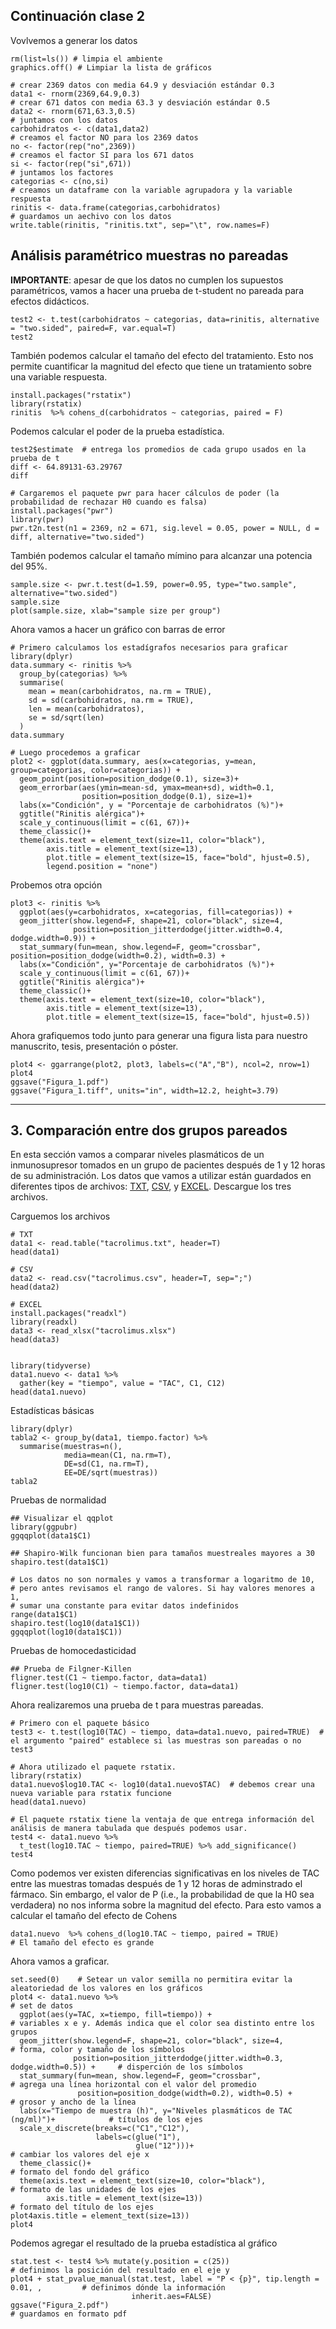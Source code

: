 ## Continuación clase 2

Vovlvemos a generar los datos
```
rm(list=ls()) # limpia el ambiente
graphics.off() # Limpiar la lista de gráficos

# crear 2369 datos con media 64.9 y desviación estándar 0.3
data1 <- rnorm(2369,64.9,0.3)
# crear 671 datos con media 63.3 y desviación estándar 0.5
data2 <- rnorm(671,63.3,0.5)
# juntamos con los datos
carbohidratos <- c(data1,data2)
# creamos el factor NO para los 2369 datos 
no <- factor(rep("no",2369))
# creamos el factor SI para los 671 datos 
si <- factor(rep("si",671))
# juntamos los factores
categorias <- c(no,si)
# creamos un dataframe con la variable agrupadora y la variable respuesta
rinitis <- data.frame(categorias,carbohidratos)
# guardamos un aechivo con los datos
write.table(rinitis, "rinitis.txt", sep="\t", row.names=F)
```

## Análisis paramétrico muestras no pareadas

**IMPORTANTE**: apesar de que los datos no cumplen los supuestos paramétricos, vamos a hacer una prueba de t-student no pareada para efectos didácticos.
```
test2 <- t.test(carbohidratos ~ categorias, data=rinitis, alternative = "two.sided", paired=F, var.equal=T)
test2
```

También podemos calcular el tamaño del efecto del tratamiento. Esto nos permite cuantificar la magnitud del efecto que tiene un tratamiento sobre una variable respuesta.
```
install.packages("rstatix")
library(rstatix)
rinitis  %>% cohens_d(carbohidratos ~ categorias, paired = F)
```

Podemos calcular el poder de la prueba estadística.
```
test2$estimate  # entrega los promedios de cada grupo usados en la prueba de t
diff <- 64.89131-63.29767
diff

# Cargaremos el paquete pwr para hacer cálculos de poder (la probabilidad de rechazar H0 cuando es falsa)
install.packages("pwr")
library(pwr)
pwr.t2n.test(n1 = 2369, n2 = 671, sig.level = 0.05, power = NULL, d = diff, alternative="two.sided")
```

También podemos calcular el tamaño mímino para alcanzar una potencia del 95%.
```
sample.size <- pwr.t.test(d=1.59, power=0.95, type="two.sample", alternative="two.sided")
sample.size
plot(sample.size, xlab="sample size per group")
```

Ahora vamos a hacer un gráfico con barras de error
```
# Primero calculamos los estadígrafos necesarios para graficar
library(dplyr)
data.summary <- rinitis %>%
  group_by(categorias) %>%
  summarise(
    mean = mean(carbohidratos, na.rm = TRUE),
    sd = sd(carbohidratos, na.rm = TRUE),
    len = mean(carbohidratos),
    se = sd/sqrt(len)
  )
data.summary

# Luego procedemos a graficar
plot2 <- ggplot(data.summary, aes(x=categorias, y=mean, group=categorias, color=categorias)) + 
  geom_point(position=position_dodge(0.1), size=3)+
  geom_errorbar(aes(ymin=mean-sd, ymax=mean+sd), width=0.1,
                position=position_dodge(0.1), size=1)+
  labs(x="Condición", y = "Porcentaje de carbohidratos (%)")+
  ggtitle("Rinitis alérgica")+
  scale_y_continuous(limit = c(61, 67))+
  theme_classic()+
  theme(axis.text = element_text(size=11, color="black"),
        axis.title = element_text(size=13),
        plot.title = element_text(size=15, face="bold", hjust=0.5),
        legend.position = "none")
```

Probemos otra opción
```
plot3 <- rinitis %>%
  ggplot(aes(y=carbohidratos, x=categorias, fill=categorias)) +
  geom_jitter(show.legend=F, shape=21, color="black", size=4, 
              position=position_jitterdodge(jitter.width=0.4, dodge.width=0.9)) +
  stat_summary(fun=mean, show.legend=F, geom="crossbar", position=position_dodge(width=0.2), width=0.3) + 
  labs(x="Condición", y="Porcentaje de carbohidratos (%)")+
  scale_y_continuous(limit = c(61, 67))+
  ggtitle("Rinitis alérgica")+
  theme_classic()+
  theme(axis.text = element_text(size=10, color="black"),
        axis.title = element_text(size=13),
        plot.title = element_text(size=15, face="bold", hjust=0.5))
```

Ahora grafiquemos todo junto para generar una figura lista para nuestro manuscrito, tesis, presentación o póster.
```
plot4 <- ggarrange(plot2, plot3, labels=c("A","B"), ncol=2, nrow=1)
plot4
ggsave("Figura_1.pdf")
ggsave("Figura_1.tiff", units="in", width=12.2, height=3.79)
```

---

## 3. Comparación entre dos grupos pareados

En esta sección vamos a comparar niveles plasmáticos de un inmunosupresor tomados en un grupo de pacientes después de 1 y 12 horas de su administración.
Los datos  que vamos a utilizar están guardados en diferentes tipos de archivos: [TXT](https://github.com/BioCastaneda/Inverskin/blob/main/archivos/tacrolimus.txt), [CSV](https://github.com/BioCastaneda/Inverskin/blob/main/archivos/tacrolimus.csv), y [EXCEL](https://github.com/BioCastaneda/Inverskin/blob/main/archivos/tacrolimus.xlsx). Descargue los tres archivos.

Carguemos los archivos
```
# TXT
data1 <- read.table("tacrolimus.txt", header=T)
head(data1)

# CSV
data2 <- read.csv("tacrolimus.csv", header=T, sep=";")
head(data2)

# EXCEL
install.packages("readxl")
library(readxl)
data3 <- read_xlsx("tacrolimus.xlsx")  
head(data3)


library(tidyverse)
data1.nuevo <- data1 %>%
  gather(key = "tiempo", value = "TAC", C1, C12)
head(data1.nuevo)
```

Estadísticas básicas
```
library(dplyr)
tabla2 <- group_by(data1, tiempo.factor) %>%
  summarise(muestras=n(),
            media=mean(C1, na.rm=T),
            DE=sd(C1, na.rm=T),
            EE=DE/sqrt(muestras))
tabla2
```

Pruebas de normalidad
```
## Visualizar el qqplot
library(ggpubr)
ggqqplot(data1$C1)

## Shapiro-Wilk funcionan bien para tamaños muestreales mayores a 30
shapiro.test(data1$C1)

# Los datos no son normales y vamos a transformar a logaritmo de 10,
# pero antes revisamos el rango de valores. Si hay valores menores a 1,
# sumar una constante para evitar datos indefinidos
range(data1$C1)
shapiro.test(log10(data1$C1))
ggqqplot(log10(data1$C1))
```

Pruebas de homocedasticidad
```
## Prueba de Filgner-Killen
fligner.test(C1 ~ tiempo.factor, data=data1)
fligner.test(log10(C1) ~ tiempo.factor, data=data1)
```

Ahora realizaremos una prueba de t para muestras pareadas.
```
# Primero con el paquete básico
test3 <- t.test(log10(TAC) ~ tiempo, data=data1.nuevo, paired=TRUE)  # el argumento "paired" establece si las muestras son pareadas o no
test3

# Ahora utilizado el paquete rstatix.
library(rstatix)
data1.nuevo$log10.TAC <- log10(data1.nuevo$TAC)  # debemos crear una nueva variable para rstatix funcione
head(data1.nuevo)

# El paquete rstatix tiene la ventaja de que entrega información del análisis de manera tabulada que después podemos usar.
test4 <- data1.nuevo %>%
  t_test(log10.TAC ~ tiempo, paired=TRUE) %>% add_significance()
test4
```

Como podemos ver existen diferencias significativas en los niveles de TAC entre las muestras tomadas después de 1 y 12 horas de adminstrado el fármaco.
Sin embargo, el valor de P (i.e., la probabilidad de que la H0 sea verdadera) no nos informa sobre la magnitud del efecto. Para esto vamos a calcular
el tamaño del efecto de Cohens
```
data1.nuevo  %>% cohens_d(log10.TAC ~ tiempo, paired = TRUE)
# El tamaño del efecto es grande
```

Ahora vamos a graficar.
```
set.seed(0)    # Setear un valor semilla no permitira evitar la aleatoriedad de los valores en los gráficos
plot4 <- data1.nuevo %>%                                                              # set de datos
  ggplot(aes(y=TAC, x=tiempo, fill=tiempo)) +                                         # variables x e y. Además indica que el color sea distinto entre los grupos
  geom_jitter(show.legend=F, shape=21, color="black", size=4,                         # forma, color y tamaño de los símbolos
              position=position_jitterdodge(jitter.width=0.3, dodge.width=0.5)) +     # disperción de los símbolos
  stat_summary(fun=mean, show.legend=F, geom="crossbar",                              # agrega una línea horizontal con el valor del promedio
               position=position_dodge(width=0.2), width=0.5) +                       # grosor y ancho de la línea
  labs(x="Tiempo de muestra (h)", y="Niveles plasmáticos de TAC (ng/ml)")+            # títulos de los ejes
  scale_x_discrete(breaks=c("C1","C12"),  
                   labels=c(glue("1"),
                            glue("12")))+                                             # cambiar los valores del eje x
  theme_classic()+                                                                    # formato del fondo del gráfico
  theme(axis.text = element_text(size=10, color="black"),                             # formato de las unidades de los ejes
        axis.title = element_text(size=13))                                           # formato del título de los ejes
plot4axis.title = element_text(size=13))
plot4
```

Podemos agregar el resultado de la prueba estadística al gráfico
```
stat.test <- test4 %>% mutate(y.position = c(25))                                     # definimos la posición del resultado en el eje y
plot4 + stat_pvalue_manual(stat.test, label = "P < {p}", tip.length = 0.01, ,         # definimos dónde la información
                           inherit.aes=FALSE)
ggsave("Figura_2.pdf")                                                                # guardamos en formato pdf
```




















